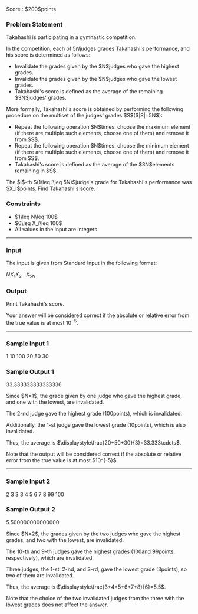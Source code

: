 
<div>

<span>

<span>

<p>
Score : $200$points
</p>

<div>

<section>

### **Problem Statement**

<p>
Takahashi is participating in a gymnastic competition.

In the competition, each of $5N$judges grades Takahashi's performance, and his score is determined as follows:
</p>

<ul>

<li>
Invalidate the grades given by the $N$judges who gave the highest grades.
</li>

<li>
Invalidate the grades given by the $N$judges who gave the lowest grades.
</li>

<li>
Takahashi's score is defined as the average of the remaining $3N$judges' grades.
</li>

</ul>

<p>
More formally, Takahashi's score is obtained by performing the following procedure on the multiset of the judges' grades $S$($|S|=5N$):
</p>

<ul>

<li>
Repeat the following operation $N$times: choose the maximum element (if there are multiple such elements, choose one of them) and remove it from $S$.
</li>

<li>
Repeat the following operation $N$times: choose the minimum element (if there are multiple such elements, choose one of them) and remove it from $S$.
</li>

<li>
Takahashi's score is defined as the average of the $3N$elements remaining in $S$.
</li>

</ul>

<p>
The $i$-th $(1\leq i\leq 5N)$judge's grade for Takahashi's performance was $X_i$points.
Find Takahashi's score.
</p>

</section>

</div>

<div>

<section>

### **Constraints**

<ul>

<li>
$1\leq N\leq 100$
</li>

<li>
$0\leq X_i\leq 100$
</li>

<li>
All values in the input are integers.
</li>

</ul>

</section>

</div>

---

<div>

<div>

<section>

### **Input**

<p>
The input is given from Standard Input in the following format:
</p>

<div>

$N$$X_1$$X_2$$\ldots$$X_{5N}$
</div>

</section>

</div>

<div>

<section>

### **Output**

<p>
Print Takahashi's score.

Your answer will be considered correct if the absolute or relative error from the true value is at most $10^{-5}$.
</p>

</section>

</div>

</div>

---

<div>

<section>

### **Sample Input 1**

<div>

1
10 100 20 50 30

</div>

</section>

</div>

<div>

<section>

### **Sample Output 1**

<div>

33.333333333333336

</div>

<p>
Since $N=1$, the grade given by one judge who gave the highest grade, and one with the lowest, are invalidated.

The $2$-nd judge gave the highest grade ($100$points), which is invalidated.

Additionally, the $1$-st judge gave the lowest grade ($10$points), which is also invalidated.

Thus, the average is $\displaystyle\frac{20+50+30}{3}=33.333\cdots$.
</p>

<p>
Note that the output will be considered correct if the absolute or relative error from the true value is at most $10^{-5}$.
</p>

</section>

</div>

---

<div>

<section>

### **Sample Input 2**

<div>

2
3 3 3 4 5 6 7 8 99 100

</div>

</section>

</div>

<div>

<section>

### **Sample Output 2**

<div>

5.500000000000000

</div>

<p>
Since $N=2$, the grades given by the two judges who gave the highest grades, and two with the lowest, are invalidated.

The $10$-th and $9$-th judges gave the highest grades ($100$and $99$points, respectively), which are invalidated.

Three judges, the $1$-st, $2$-nd, and $3$-rd, gave the lowest grade ($3$points), so two of them are invalidated.

Thus, the average is $\displaystyle\frac{3+4+5+6+7+8}{6}=5.5$.
</p>

<p>
Note that the choice of the two invalidated judges from the three with the lowest grades does not affect the answer.
</p>

</section>

</div>

</span>

</span>

</div>
